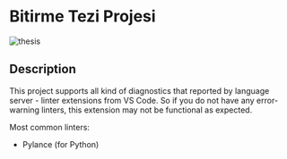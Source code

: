 # Bitirme Tezi Projesi
![thesis](https://github.com/De3ph/final-thesis/assets/62203579/bfa1396c-b3be-474c-b746-3468a89f091b)

## Description

This project supports all kind of diagnostics that reported by language server - linter extensions from VS Code. So if you do not have any error-warning linters, this extension may not be functional as expected.

Most common linters: 
- Pylance (for Python)
